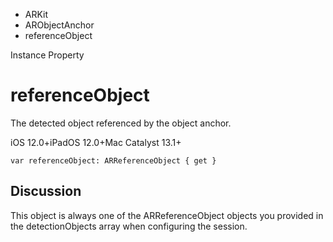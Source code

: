 

- ARKit
- ARObjectAnchor
-  referenceObject 

Instance Property

# referenceObject

The detected object referenced by the object anchor.

iOS 12.0+iPadOS 12.0+Mac Catalyst 13.1+

``` source
var referenceObject: ARReferenceObject { get }
```

## Discussion

This object is always one of the ARReferenceObject objects you provided in the detectionObjects array when configuring the session.

